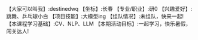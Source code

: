 【大家可以叫我】:destinedwq
【坐标】:长春
【专业/职业】:研0
【兴趣爱好】:跳舞、乒乓球小白
【项目技能】:大模型ing
【组队情况】:未组队，快来一起!
【本课程学习基础】:CV、NLP、LLM
【本期活动目标】:一起学习，快乐暑假，闯关达人!